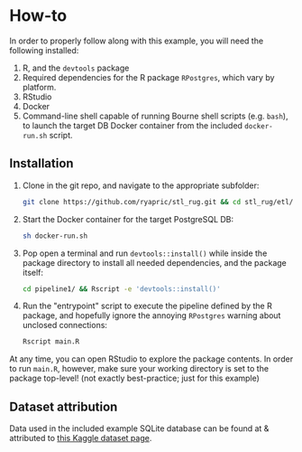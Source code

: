 How-to
======

In order to properly follow along with this example, you will need the following
installed:

1. R, and the `devtools` package
1. Required dependencies for the R package `RPostgres`, which vary by platform.
1. RStudio
1. Docker
1. Command-line shell capable of running Bourne shell scripts (e.g. `bash`), to
   launch the target DB Docker container from the included `docker-run.sh`
   script.

Installation
------------

1. Clone in the git repo, and navigate to the appropriate subfolder:

    ```sh
    git clone https://github.com/ryapric/stl_rug.git && cd stl_rug/etl/
    ```

1. Start the Docker container for the target PostgreSQL DB:

    ```sh
    sh docker-run.sh
    ```

1. Pop open a terminal and run `devtools::install()` while inside the package
   directory to install all needed dependencies, and the package itself:

    ```sh
    cd pipeline1/ && Rscript -e 'devtools::install()'
    ```

1. Run the "entrypoint" script to execute the pipeline defined by the R package,
   and hopefully ignore the annoying `RPostgres` warning about unclosed
   connections:

    ```sh
    Rscript main.R
    ```

At any time, you can open RStudio to explore the package contents. In order to
run `main.R`, however, make sure your working directory is set to the package
top-level! (not exactly best-practice; just for this example)

Dataset attribution
-------------------

Data used in the included example SQLite database can be found at & attributed
to [this Kaggle dataset page](https://www.kaggle.com/gregorut/videogamesales).
